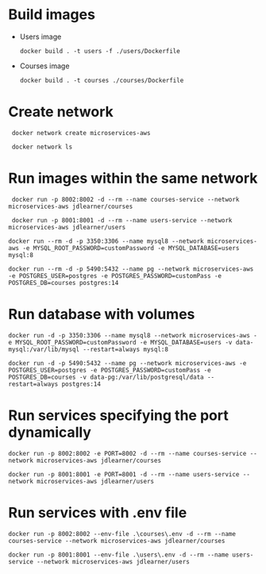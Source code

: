 # Build images

- Users image
    ```
    docker build . -t users -f ./users/Dockerfile
    ```
- Courses image
    ```
    docker build . -t courses ./courses/Dockerfile

    ```

# Create network

```
 docker network create microservices-aws
```

```
 docker network ls
```

# Run images within the same network


```
 docker run -p 8002:8002 -d --rm --name courses-service --network microservices-aws jdlearner/courses
```

```
 docker run -p 8001:8001 -d --rm --name users-service --network microservices-aws jdlearner/users
```

```
docker run --rm -d -p 3350:3306 --name mysql8 --network microservices-aws -e MYSQL_ROOT_PASSWORD=customPassword -e MYSQL_DATABASE=users mysql:8
```

```
docker run --rm -d -p 5490:5432 --name pg --network microservices-aws -e POSTGRES_USER=postgres -e POSTGRES_PASSWORD=customPass -e POSTGRES_DB=courses postgres:14
```

# Run database with volumes

```
docker run -d -p 3350:3306 --name mysql8 --network microservices-aws -e MYSQL_ROOT_PASSWORD=customPassword -e MYSQL_DATABASE=users -v data-mysql:/var/lib/mysql --restart=always mysql:8

```

```
docker run -d -p 5490:5432 --name pg --network microservices-aws -e POSTGRES_USER=postgres -e POSTGRES_PASSWORD=customPass -e POSTGRES_DB=courses -v data-pg:/var/lib/postgresql/data --restart=always postgres:14
```


# Run services specifying the port dynamically

```
docker run -p 8002:8002 -e PORT=8002 -d --rm --name courses-service --network microservices-aws jdlearner/courses

```
```
docker run -p 8001:8001 -e PORT=8001 -d --rm --name users-service --network microservices-aws jdlearner/users
```

# Run services with .env file

```
docker run -p 8002:8002 --env-file .\courses\.env -d --rm --name courses-service --network microservices-aws jdlearner/courses

```

```
docker run -p 8001:8001 --env-file .\users\.env -d --rm --name users-service --network microservices-aws jdlearner/users
```